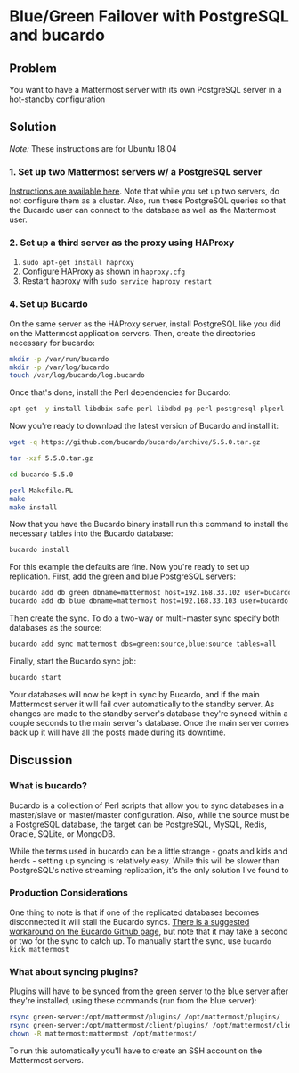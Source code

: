 # Blue/Green Failover with PostgreSQL and bucardo

## Problem

You want to have a Mattermost server with its own PostgreSQL server in a hot-standby configuration

## Solution

*Note:* These instructions are for Ubuntu 18.04

### 1. Set up two Mattermost servers w/ a PostgreSQL server

[Instructions are available here](https://docs.mattermost.com/install/install-ubuntu-1804.html). Note that while you set up two servers, do not configure them as a cluster. Also, run these PostgreSQL queries so that the Bucardo user can connect to the database as well as the Mattermost user.

### 2. Set up a third server as the proxy using HAProxy

1. `sudo apt-get install haproxy`
2. Configure HAProxy as shown in `haproxy.cfg`
3. Restart haproxy with `sudo service haproxy restart`

### 4. Set up Bucardo

On the same server as the HAProxy server, install PostgreSQL like you did on the Mattermost application servers. Then, create the directories necessary for bucardo:

```bash
mkdir -p /var/run/bucardo
mkdir -p /var/log/bucardo
touch /var/log/bucardo/log.bucardo
```

Once that's done, install the Perl dependencies for Bucardo:

```bash
apt-get -y install libdbix-safe-perl libdbd-pg-perl postgresql-plperl
```

Now you're ready to download the latest version of Bucardo and install it:

```bash
wget -q https://github.com/bucardo/bucardo/archive/5.5.0.tar.gz

tar -xzf 5.5.0.tar.gz

cd bucardo-5.5.0

perl Makefile.PL
make
make install
```

Now that you have the Bucardo binary install run this command to install the necessary tables into the Bucardo database:

```bash
bucardo install
```

For this example the defaults are fine. Now you're ready to set up replication. First, add the green and blue PostgreSQL servers:

```bash
bucardo add db green dbname=mattermost host=192.168.33.102 user=bucardo pass=bucardo port=5432
bucardo add db blue dbname=mattermost host=192.168.33.103 user=bucardo pass=bucardo port=5432
```

Then create the sync. To do a two-way or multi-master sync specify both databases as the source:

```bash
bucardo add sync mattermost dbs=green:source,blue:source tables=all
```

Finally, start the Bucardo sync job:

```bash
bucardo start
```

Your databases will now be kept in sync by Bucardo, and if the main Mattermost server it will fail over automatically to the standby server. As changes are made to the standby server's database they're synced within a couple seconds to the main server's database. Once the main server comes back up it will have all the posts made during its downtime.

## Discussion

### What is bucardo?

Bucardo is a collection of Perl scripts that allow you to sync databases in a master/slave or master/master configuration. Also, while the source must be a PostgreSQL database, the target can be PostgreSQL, MySQL, Redis, Oracle, SQLite, or MongoDB. 

While the terms used in bucardo can be a little strange - goats and kids and herds - setting up syncing is relatively easy. While this will be slower than PostgreSQL's native streaming replication, it's the only solution I've found to 

### Production Considerations

One thing to note is that if one of the replicated databases becomes disconnected it will stall the Bucardo syncs. [There is a suggested workaround on the Bucardo Github page](https://github.com/bucardo/bucardo/issues/88#issuecomment-216291651), but note that it may take a second or two for the sync to catch up. To manually start the sync, use `bucardo kick mattermost`

### What about syncing plugins?

Plugins will have to be synced from the green server to the blue server after they're installed, using these commands (run from the blue server):

```bash
rsync green-server:/opt/mattermost/plugins/ /opt/mattermost/plugins/
rsync green-server:/opt/mattermost/client/plugins/ /opt/mattermost/client/plugins/
chown -R mattermost:mattermost /opt/mattermost/
```

To run this automatically you'll have to create an SSH account on the Mattermost servers.
